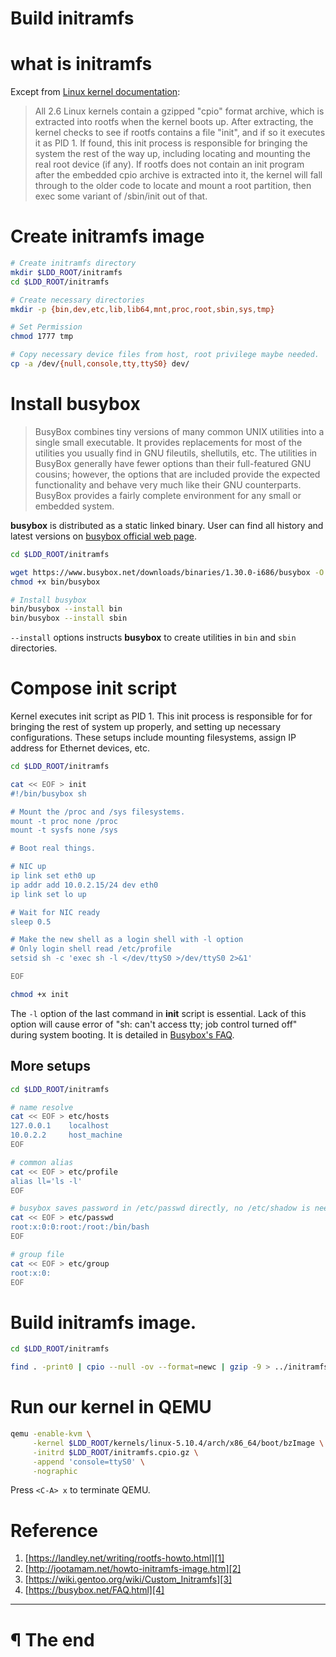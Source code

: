 # Build initramfs

# what is initramfs

Except from [Linux kernel documentation]:

> All 2.6 Linux kernels contain a gzipped "cpio" format archive, which is
> extracted into rootfs when the kernel boots up.  After extracting, the
> kernel checks to see if rootfs contains a file "init", and if so it executes
> it as PID 1. If found, this init process is responsible for bringing the
> system the rest of the way up, including locating and mounting the real root
> device (if any).  If rootfs does not contain an init program after the
> embedded cpio archive is extracted into it, the kernel will fall through to
> the older code to locate and mount a root partition, then exec some variant
> of /sbin/init out of that.

# Create initramfs image

```bash
# Create initramfs directory
mkdir $LDD_ROOT/initramfs
cd $LDD_ROOT/initramfs

# Create necessary directories
mkdir -p {bin,dev,etc,lib,lib64,mnt,proc,root,sbin,sys,tmp}

# Set Permission
chmod 1777 tmp

# Copy necessary device files from host, root privilege maybe needed.
cp -a /dev/{null,console,tty,ttyS0} dev/
```

# Install busybox

> BusyBox combines tiny versions of many common UNIX utilities into a single
> small executable. It provides replacements for most of the utilities you
> usually find in GNU fileutils, shellutils, etc. The utilities in BusyBox
> generally have fewer options than their full-featured GNU cousins; however,
> the options that are included provide the expected functionality and behave
> very much like their GNU counterparts. BusyBox provides a fairly complete
> environment for any small or embedded system.

**busybox** is distributed as a static linked binary. User can find all history
and latest versions on [busybox official web page].

```bash
cd $LDD_ROOT/initramfs

wget https://www.busybox.net/downloads/binaries/1.30.0-i686/busybox -O bin/busybox
chmod +x bin/busybox

# Install busybox
bin/busybox --install bin
bin/busybox --install sbin
```

`--install` options instructs **busybox** to create utilities in `bin` and
`sbin` directories.

# Compose init script

Kernel executes init script as PID 1. This init process is responsible for
for bringing the rest of system up properly, and setting up necessary
configurations. These setups include mounting filesystems, assign IP address
for Ethernet devices, etc.

```bash
cd $LDD_ROOT/initramfs

cat << EOF > init
#!/bin/busybox sh

# Mount the /proc and /sys filesystems.
mount -t proc none /proc
mount -t sysfs none /sys

# Boot real things.

# NIC up
ip link set eth0 up
ip addr add 10.0.2.15/24 dev eth0
ip link set lo up

# Wait for NIC ready
sleep 0.5

# Make the new shell as a login shell with -l option
# Only login shell read /etc/profile
setsid sh -c 'exec sh -l </dev/ttyS0 >/dev/ttyS0 2>&1'

EOF

chmod +x init
```

The `-l` option of the last command in **init** script is essential. Lack of
this option will cause error of "sh: can't access tty; job control turned off"
during system booting. It is detailed in [Busybox's FAQ].

## More setups

```bash
cd $LDD_ROOT/initramfs

# name resolve
cat << EOF > etc/hosts
127.0.0.1    localhost
10.0.2.2     host_machine
EOF

# common alias
cat << EOF > etc/profile
alias ll='ls -l'
EOF

# busybox saves password in /etc/passwd directly, no /etc/shadow is needed.
cat << EOF > etc/passwd
root:x:0:0:root:/root:/bin/bash
EOF

# group file
cat << EOF > etc/group
root:x:0:
EOF
```

# Build initramfs image.

```bash
cd $LDD_ROOT/initramfs

find . -print0 | cpio --null -ov --format=newc | gzip -9 > ../initramfs.cpio.gz
```

# Run our kernel in QEMU

```bash
qemu -enable-kvm \
     -kernel $LDD_ROOT/kernels/linux-5.10.4/arch/x86_64/boot/bzImage \
     -initrd $LDD_ROOT/initramfs.cpio.gz \
     -append 'console=ttyS0' \
     -nographic
```

Press `<C-A> x` to terminate QEMU.

# Reference

1. [https://landley.net/writing/rootfs-howto.html][1]
2. [http://jootamam.net/howto-initramfs-image.htm][2]
3. [https://wiki.gentoo.org/wiki/Custom_Initramfs][3]
4. [https://busybox.net/FAQ.html][4]


[1]: https://landley.net/writing/rootfs-howto.html
[2]: http://jootamam.net/howto-initramfs-image.htm
[3]: https://wiki.gentoo.org/wiki/Custom_Initramfs
[4]: https://busybox.net/FAQ.html

---

# ¶ The end

[Linux kernel documentation]: https://git.kernel.org/pub/scm/linux/kernel/git/stable/linux-stable.git/tree/Documentation/filesystems/ramfs-rootfs-initramfs.txt?h=v4.9.30
[busybox official web page]: https://www.busybox.net/downloads/binaries
[Busybox's FAQ]: (https://www.busybox.net/FAQ.html#job_control)
